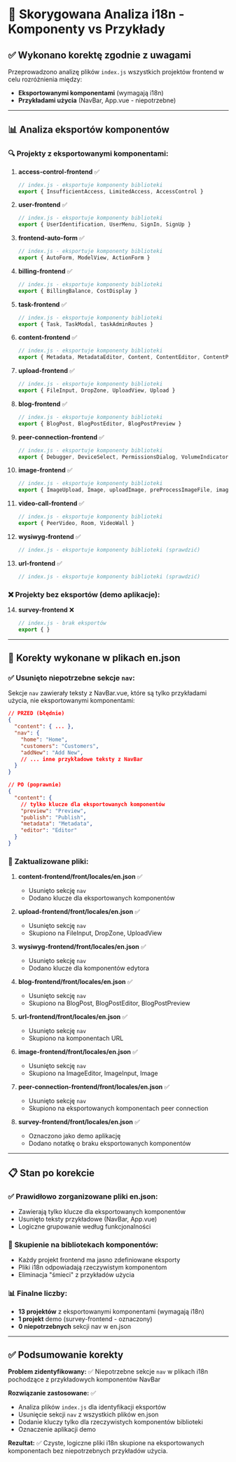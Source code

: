 # 🎯 Skorygowana Analiza i18n - Komponenty vs Przykłady

## ✅ Wykonano korektę zgodnie z uwagami

Przeprowadzono analizę plików `index.js` wszystkich projektów frontend w celu rozróżnienia między:
- **Eksportowanymi komponentami** (wymagają i18n)
- **Przykładami użycia** (NavBar, App.vue - niepotrzebne)

---

## 📊 Analiza eksportów komponentów

### 🔍 **Projekty z eksportowanymi komponentami:**

1. **access-control-frontend** ✅
   ```js
   // index.js - eksportuje komponenty biblioteki
   export { InsufficientAccess, LimitedAccess, AccessControl }
   ```

2. **user-frontend** ✅
   ```js
   // index.js - eksportuje komponenty biblioteki
   export { UserIdentification, UserMenu, SignIn, SignUp }
   ```

3. **frontend-auto-form** ✅
   ```js
   // index.js - eksportuje komponenty biblioteki
   export { AutoForm, ModelView, ActionForm }
   ```

4. **billing-frontend** ✅
   ```js
   // index.js - eksportuje komponenty biblioteki
   export { BillingBalance, CostDisplay }
   ```

5. **task-frontend** ✅
   ```js
   // index.js - eksportuje komponenty biblioteki
   export { Task, TaskModal, taskAdminRoutes }
   ```

6. **content-frontend** ✅
   ```js
   // index.js - eksportuje komponenty biblioteki
   export { Metadata, MetadataEditor, Content, ContentEditor, ContentPreview, ContentSettings }
   ```

7. **upload-frontend** ✅
   ```js
   // index.js - eksportuje komponenty biblioteki
   export { FileInput, DropZone, UploadView, Upload }
   ```

8. **blog-frontend** ✅
   ```js
   // index.js - eksportuje komponenty biblioteki
   export { BlogPost, BlogPostEditor, BlogPostPreview }
   ```

9. **peer-connection-frontend** ✅
   ```js
   // index.js - eksportuje komponenty biblioteki
   export { Debugger, DeviceSelect, PermissionsDialog, VolumeIndicator, CameraButton, MicrophoneButton, MediaSettingsButton }
   ```

10. **image-frontend** ✅
    ```js
    // index.js - eksportuje komponenty biblioteki
    export { ImageUpload, Image, uploadImage, preProcessImageFile, imageUploads, ImageEditor, ImageInput }
    ```

11. **video-call-frontend** ✅
    ```js
    // index.js - eksportuje komponenty biblioteki
    export { PeerVideo, Room, VideoWall }
    ```

12. **wysiwyg-frontend** ✅
    ```js
    // index.js - eksportuje komponenty biblioteki (sprawdzić)
    ```

13. **url-frontend** ✅
    ```js
    // index.js - eksportuje komponenty biblioteki (sprawdzić)
    ```

### ❌ **Projekty bez eksportów (demo aplikacje):**

14. **survey-frontend** ❌
    ```js
    // index.js - brak eksportów
    export { }
    ```

---

## 🧹 Korekty wykonane w plikach en.json

### ✅ **Usunięto niepotrzebne sekcje `nav`:**

Sekcje `nav` zawierały teksty z NavBar.vue, które są tylko przykładami użycia, nie eksportowanymi komponentami:

```json
// PRZED (błędnie)
{
  "content": { ... },
  "nav": {
    "home": "Home",
    "customers": "Customers",
    "addNew": "Add New",
    // ... inne przykładowe teksty z NavBar
  }
}

// PO (poprawnie)
{
  "content": {
    // tylko klucze dla eksportowanych komponentów
    "preview": "Preview",
    "publish": "Publish",
    "metadata": "Metadata",
    "editor": "Editor"
  }
}
```

### 🎯 **Zaktualizowane pliki:**

1. **content-frontend/front/locales/en.json** ✅
   - Usunięto sekcję `nav`
   - Dodano klucze dla eksportowanych komponentów

2. **upload-frontend/front/locales/en.json** ✅
   - Usunięto sekcję `nav`
   - Skupiono na FileInput, DropZone, UploadView

3. **wysiwyg-frontend/front/locales/en.json** ✅
   - Usunięto sekcję `nav`
   - Dodano klucze dla komponentów edytora

4. **blog-frontend/front/locales/en.json** ✅
   - Usunięto sekcję `nav`
   - Skupiono na BlogPost, BlogPostEditor, BlogPostPreview

5. **url-frontend/front/locales/en.json** ✅
   - Usunięto sekcję `nav`
   - Skupiono na komponentach URL

6. **image-frontend/front/locales/en.json** ✅
   - Usunięto sekcję `nav`
   - Skupiono na ImageEditor, ImageInput, Image

7. **peer-connection-frontend/front/locales/en.json** ✅
   - Usunięto sekcję `nav`
   - Skupiono na eksportowanych komponentach peer connection

8. **survey-frontend/front/locales/en.json** ✅
   - Oznaczono jako demo aplikację
   - Dodano notatkę o braku eksportowanych komponentów

---

## 📋 Stan po korekcie

### ✅ **Prawidłowo zorganizowane pliki en.json:**
- Zawierają tylko klucze dla eksportowanych komponentów
- Usunięto teksty przykładowe (NavBar, App.vue)
- Logiczne grupowanie według funkcjonalności

### 🎯 **Skupienie na bibliotekach komponentów:**
- Każdy projekt frontend ma jasno zdefiniowane eksporty
- Pliki i18n odpowiadają rzeczywistym komponentom
- Eliminacja "śmieci" z przykładów użycia

### 📊 **Finalne liczby:**
- **13 projektów** z eksportowanymi komponentami (wymagają i18n)
- **1 projekt** demo (survey-frontend - oznaczony)
- **0 niepotrzebnych** sekcji nav w en.json

---

## ✅ **Podsumowanie korekty**

**Problem zidentyfikowany:** ✅
Niepotrzebne sekcje `nav` w plikach i18n pochodzące z przykładowych komponentów NavBar

**Rozwiązanie zastosowane:** ✅
- Analiza plików `index.js` dla identyfikacji eksportów
- Usunięcie sekcji `nav` z wszystkich plików en.json
- Dodanie kluczy tylko dla rzeczywistych komponentów biblioteki
- Oznaczenie aplikacji demo

**Rezultat:** ✅
Czyste, logiczne pliki i18n skupione na eksportowanych komponentach bez niepotrzebnych przykładów użycia.
